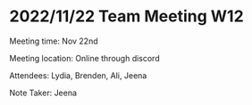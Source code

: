 # 2022/11/22 Team Meeting W12

Meeting time: Nov 22nd

Meeting location: Online through discord

Attendees: Lydia, Brenden, Ali, Jeena

Note Taker: Jeena

